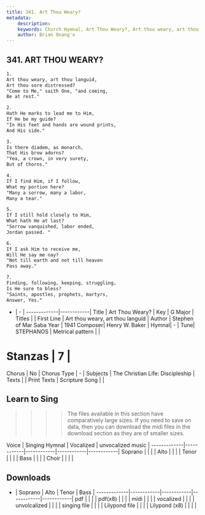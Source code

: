```yaml
---
title: 341. Art Thou Weary?
metadata:
    description: 
    keywords: Church Hymnal, Art Thou Weary?, Art thou weary, art thou languid, 
    author: Brian Onang'o
---
```



## 341. ART THOU WEARY?

```txt
1.
Art thou weary, art thou languid, 
Art thou sore distressed? 
"Come to Me," saith One, "and coming, 
Be at rest." 

2.
Hath He marks to lead me to Him, 
If He be my guide? 
"In His feet and hands are wound prints, 
And His side." 

3.
Is there diadem, as monarch, 
That His brow adorns? 
"Yea, a crown, in very surety, 
But of thorns." 

4.
If I find Him, if I follow, 
What my portion here? 
"Many a sorrow, many a labor, 
Many a tear." 

5.
If I still hold closely to Him, 
What hath He at last? 
"Sorrow vanquished, labor ended, 
Jordan passed. " 

6.
If I ask Him to receive me, 
Will He say me nay? 
"Not till earth and not till heaven 
Pass away." 

7.
Finding, following, keeping, struggling, 
Is He sure to bless? 
"Saints, apostles, prophets, martyrs, 
Answer, Yes."
```

- |   -  |
-------------|------------|
Title | Art Thou Weary? |
Key | G Major |
Titles |  |
First Line | Art thou weary, art thou languid |
Author |  Stephen of Mar Saba
Year | 1941
Composer| Henry W. Baker |
Hymnal|  - |
Tune| STEPHANOS |
Metrical pattern | |
# Stanzas | 7 |
Chorus | No |
Chorus Type | - |
Subjects | The Christian Life: Discipleship |
Texts |  |
Print Texts | 
Scripture Song |  |
  
## Learn to Sing

>>>> The files available in this section have comparatively large sizes. If you need to save on data, then you can download the midi files in the download section as they are of smaller sizes.

Voice |  Singing Hymnal | Vocalized | unvocalized music |
-------------|------------|------------|------------|------------|
Soprano | | | |
Alto | | | |
Tenor | | | |
Bass | | | |
Choir | | | |

## Downloads

- |  Soprano | Alto | Tenor | Bass |
-------------|------------|------------|------------|------------|
pdf | | | |
pdf(x8) | | | |
midi | | | |
vocalized | | | |
unvolcalized | | | |
singing file | | | |
Lilypond file | | | |
Lilypond (x8) | | | |
  